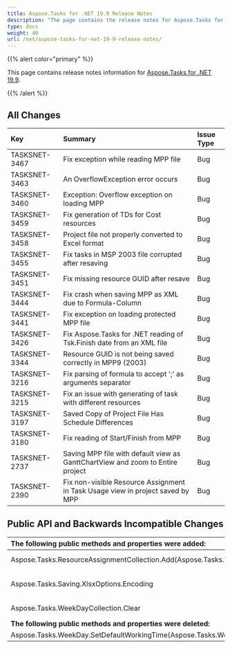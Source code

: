 ```yaml
---
title: Aspose.Tasks for .NET 19.9 Release Notes
description: "The page contains the release notes for Aspose.Tasks for .NET 19.9."
type: docs
weight: 40
url: /net/aspose-tasks-for-net-19-9-release-notes/
---
```


{{% alert color="primary" %}}

This page contains release notes information for [Aspose.Tasks for .NET 19.9](https://downloads.aspose.com/tasks/net/new-releases/aspose.tasks-for-.net-19.9/).

{{% /alert %}}

## **All Changes**
| **Key** | **Summary** |**Issue Type**|
| :- | :- | :- |
|TASKSNET-3467 | Fix exception while reading MPP file |Bug|
|TASKSNET-3463 | An OverflowException error occurs |Bug|
|TASKSNET-3460 | Exception: Overflow exception on loading MPP |Bug|
|TASKSNET-3459 | Fix generation of TDs for Cost resources |Bug|
|TASKSNET-3458 | Project file not properly converted to Excel format |Bug|
|TASKSNET-3455 | Fix tasks in MSP 2003 file corrupted after resaving |Bug|
|TASKSNET-3451 | Fix missing resource GUID after resave |Bug|
|TASKSNET-3444 | Fix crash when saving MPP as XML due to Formula-Column  |Bug|
|TASKSNET-3441 | Fix exception on loading protected MPP file |Bug|
|TASKSNET-3426 | Fix Aspose.Tasks for .NET reading of Tsk.Finish date from an XML file |Bug|
|TASKSNET-3344 | Resource GUID is not being saved correctly in MPP9 (2003) |Bug|
|TASKSNET-3216 | Fix parsing of formula to accept ';' as arguments separator |Bug|
|TASKSNET-3215 | Fix an issue with generating of task with different resources |Bug|
|TASKSNET-3197 | Saved Copy of Project File Has Schedule Differences |Bug|
|TASKSNET-3180 | Fix reading of Start/Finish from MPP|Bug|
|TASKSNET-2737 | Saving MPP file with default view as GanttChartView and zoom to Entire project |Bug|
|TASKSNET-2390 | Fix non-visible Resource Assignment in Task Usage view in project saved by MPP |Bug|
## **Public API and Backwards Incompatible Changes**

| **The following public methods and properties were added:** | **Description** |
| :- | :- |
| Aspose.Tasks.ResourceAssignmentCollection.Add(Aspose.Tasks.Task,Aspose.Tasks.Resource,System.Decimal) | Adds new assignment to the ResourceAssignmentCollection. |
| Aspose.Tasks.Saving.XlsxOptions.Encoding | Gets or sets the encoding of the resulting .XLSX file. The default value is <see cref="P:System.Text.Encoding.UTF8" />. |
| Aspose.Tasks.WeekDayCollection.Clear | Clear the WeekDayCollection object.|
| **The following public methods and properties were deleted:** | **Description** |
|Aspose.Tasks.WeekDay.SetDefaultWorkingTime(Aspose.Tasks.WeekDay)| |

